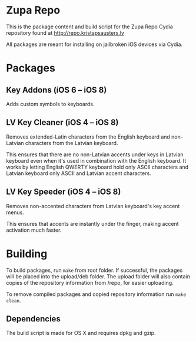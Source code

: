 # Zupa Repo

This is the package content and build script for the Zupa Repo Cydia repository found at http://repo.kristapsausters.lv

All packages are meant for installing on jailbroken iOS devices via Cydia.

# Packages

## Key Addons (iOS 6 – iOS 8)

Adds custom symbols to keyboards.

## LV Key Cleaner (iOS 4 – iOS 8)

Removes extended-Latin characters from the English keyboard and non-Latvian characters from the Latvian keyboard.

This ensures that there are no non-Latvian accents under keys in Latvian keyboard even when it's used in combination with the English keyboard. It works by letting English QWERTY keyboard hold only ASCII characters and Latvian keyboard only ASCII and Latvian accent characters.

## LV Key Speeder (iOS 4 – iOS 8)

Removes non-accented characters from Latvian keyboard's key accent menus.

This ensures that accents are instantly under the finger, making accent activation much faster.

# Building

To build packages, run `make` from root folder. If successful, the packages will be placed into the upload/deb folder. The upload folder will also contain copies of the repository information from /repo, for easier uploading.

To remove compiled packages and copied repository information run `make clean`.

## Dependencies

The build script is made for OS X and requires dpkg and gzip.
